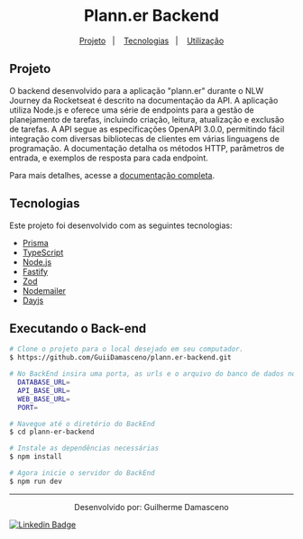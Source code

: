 <h1 style="text-align: center;">
  Plann.er Backend
</h1>

<p align="center">
  <a href="#project">Projeto</a>&nbsp;&nbsp;&nbsp;|&nbsp;&nbsp;&nbsp;
  <a href="#technologies">Tecnologias</a>&nbsp;&nbsp;&nbsp;|&nbsp;&nbsp;&nbsp;
  <a href="#usage">Utilização</a>
</p>

<h2 id='project'>Projeto</h2>

O backend desenvolvido para a aplicação "plann.er" durante o NLW Journey da Rocketseat é descrito na documentação da API. A aplicação utiliza Node.js e oferece uma série de endpoints para a gestão de planejamento de tarefas, incluindo criação, leitura, atualização e exclusão de tarefas. A API segue as especificações OpenAPI 3.0.0, permitindo fácil integração com diversas bibliotecas de clientes em várias linguagens de programação. A documentação detalha os métodos HTTP, parâmetros de entrada, e exemplos de resposta para cada endpoint.

Para mais detalhes, acesse a [documentação completa](https://nlw-journey.apidocumentation.com/reference).

<h2 id="technologies">Tecnologias</h2>

Este projeto foi desenvolvido com as seguintes tecnologias:

- [Prisma](https://www.prisma.io/)
- [TypeScript](https://www.typescriptlang.org/)
- [Node.js](https://nodejs.org/en/)
- [Fastify](https://fastify.dev/)
- [Zod](https://zod.dev/)
- [Nodemailer](https://nodemailer.com/)
- [Dayjs](https://day.js.org/)

<h2 id="usage">Executando o Back-end</h2>

```bash
# Clone o projeto para o local desejado em seu computador.
$ https://github.com/GuiiDamasceno/plann.er-backend.git

# No BackEnd insira uma porta, as urls e o arquivo do banco de dados no arquivo .env vazio
  DATABASE_URL=
  API_BASE_URL=
  WEB_BASE_URL=
  PORT=

# Navegue até o diretório do BackEnd
$ cd plann-er-backend

# Instale as dependências necessárias
$ npm install

# Agora inicie o servidor do BackEnd
$ npm run dev
```

---

  <p align="center">
    Desenvolvido por: Guilherme Damasceno
  </p>

  [![Linkedin Badge](https://img.shields.io/badge/-Guilherme%20Damasceno-00875f?style=flat-square&logo=Linkedin&logoColor=white&link=https://www.linkedin.com/in/guilherme-damasceno-1b703a286/)](https://www.linkedin.com/in/guilherme-damasceno-1b703a286/)
